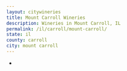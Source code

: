 ```yaml
---
layout: citywineries
title: Mount Carroll Wineries
description: Wineries in Mount Carroll, IL
permalink: /il/carroll/mount-carroll/
state: il
county: carroll
city: mount carroll
---
```

-
